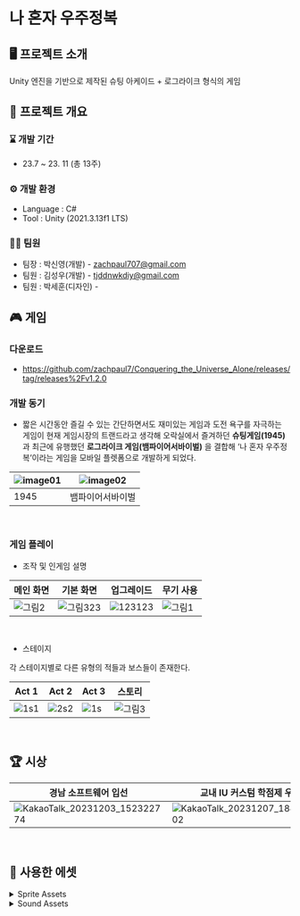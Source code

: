 # 나 혼자 우주정복

## 🖥 프로젝트 소개
Unity 엔진을 기반으로 제작된 슈팅 아케이드 + 로그라이크 형식의 게임

## 📢 프로젝트 개요
### ⌛ 개발 기간
* 23.7 ~ 23. 11 (총 13주)

### ⚙ 개발 환경
- Language : C#
- Tool : Unity (2021.3.13f1 LTS)

### 👩‍💻 팀원
- 팀장 : 박신영(개발) - zachpaul707@gmail.com
- 팀원 : 김성우(개발) - tjddnwkdiy@gmail.com
- 팀원 : 박세훈(디자인) -

## 🎮 게임
### 다운로드
- https://github.com/zachpaul7/Conquering_the_Universe_Alone/releases/tag/releases%2Fv1.2.0

### 개발 동기
- 짧은 시간동안 즐길 수 있는 간단하면서도 재미있는 게임과 도전 욕구를 자극하는 게임이 현재 게임시장의 트랜드라고 생각해 오락실에서 즐겨하던 **슈팅게임(1945)** 과 최근에 유행했던 **로그라이크 게임(뱀파이어서바이벌)** 을 결합해   ‘나 혼자 우주정복’이라는 게임을 모바일 플렛폼으로 개발하게 되었다.

|![image01](https://github.com/zachpaul7/Conquering_the_Universe_Alone/assets/60610390/9d915fd8-c8a7-411c-bb7c-11a00e61b1d7)|![image02](https://github.com/zachpaul7/Conquering_the_Universe_Alone/assets/60610390/2cbcafc3-5b08-43e3-a40a-be60fa6f1257)|
|------|---|
| 1945 | 뱀파이어서바이벌 |
<br/>

### 게임 플레이
- 조작 및 인게임 설명
  
|메인 화면|기본 화면|업그레이드|무기 사용|
|---|---|---|---|
|![그림2](https://github.com/zachpaul7/Conquering_the_Universe_Alone/assets/60610390/98b8a14b-ec86-4c5a-826a-6ad0121d83b8)|![그림323](https://github.com/zachpaul7/Conquering_the_Universe_Alone/assets/60610390/39f5bf65-3599-450c-96fe-91852fd2fdd3)|![123123](https://github.com/zachpaul7/Conquering_the_Universe_Alone/assets/60610390/16e03681-4751-42a4-99b8-d951ea11e1a1)|![그림1](https://github.com/zachpaul7/Conquering_the_Universe_Alone/assets/60610390/461387c0-53dd-4832-b536-8dea2e8b91a1)|
<br/>

- 스테이지

각 스테이지별로 다른 유형의 적들과 보스들이 존재한다.

|Act 1|Act 2|Act 3|스토리|
|---|---|---|---|
|![1s1](https://github.com/zachpaul7/Conquering_the_Universe_Alone/assets/60610390/39180454-15fa-431b-b616-351c24cef7d1)|![2s2](https://github.com/zachpaul7/Conquering_the_Universe_Alone/assets/60610390/2cc241ba-2a34-4cf0-b44c-dd8cc6dd3d24)|![1s](https://github.com/zachpaul7/Conquering_the_Universe_Alone/assets/60610390/fdec7778-de0f-4d6a-88a3-8e017c13c169)|![그림3](https://github.com/zachpaul7/Conquering_the_Universe_Alone/assets/60610390/60095acf-437a-402a-b534-4208f0715418)|
<br/>

## 🏆 시상

|경남 소프트웨어 입선|교내 IU 커스텀 학점제 우수상|
|---|---|
|![KakaoTalk_20231203_152322774](https://github.com/zachpaul7/Conquering_the_Universe_Alone/assets/60610390/6dad9007-252d-4ebf-a01b-ee13beb2904f)|![KakaoTalk_20231207_184419779_02](https://github.com/zachpaul7/Conquering_the_Universe_Alone/assets/60610390/173c2d3c-66ea-41fd-9ebf-3ec78f47e48b)|
<br/>

## 🛒 사용한 에셋

<details>
  <summary>Sprite Assets</summary>
  - MainShip - https://foozlecc.itch.io/void-main-ship <br>
  - Act1 Enemy - https://foozlecc.itch.io/void-fleet-pack-1 <br>
  - Act2 Enemy - https://foozlecc.itch.io/void-fleet-pack-2 <br>
  - Act3 Enemy - https://foozlecc.itch.io/void-fleet-pack-3 <br>
  - Upgrade Icon - https://foozlecc.itch.io/void-pickups-pack <br>
  - 체력 - https://hochupitsu.itch.io/heart-and-mana <br>
  - License : (Creative Commons Zero, CC0) http://creativecommons.org/publicdomain/zero/1.0/ <br>
</details>

<details>
  <summary>Sound Assets</summary>
  - MainMenu - Music: Going to Space by HenrIT / Free download: https://filmmusic.io/song/10483-going-to-space <br>
  - Act1 BGM - Music: The Only Way Is Through by Phat Sounds / Free download: https://filmmusic.io/song/11756-the-only-way-is-through <br>
  - Act2 BGM - Music: Unveiling Mysteries by Serge Brison / Free download: https://filmmusic.io/song/11556-unveiling-mysteries <br>
  - Act3 BGM - Music: Mystic Tranquility by MusicLFiles / Free download: https://filmmusic.io/song/11031-mystic-tranquility <br>
  - Story BGM - Music: Nowhere (instrumental) by Sascha Ende / Free download: https://filmmusic.io/song/379-nowhere-instrumental <br>
  - StoryEnd - Music: Feeling Full Of Joy Piano Solo by MusicLFiles / Free download: https://filmmusic.io/song/8165-feeling-full-of-joy-piano-solo <br>
  - GameOver - Music: Pumpkin Demon by WinnieTheMoog / Free download: https://filmmusic.io/song/6866-pumpkin-demon <br>
  - Victory - Music: Victory by Alexander Nakarada / Free download: https://filmmusic.io/song/4924-victory <br>
  - License : CC BY 4.0 https://filmmusic.io/standard-license <br>
</details>
